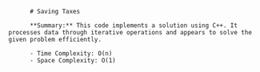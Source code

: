 
          # Saving Taxes

          **Summary:** This code implements a solution using C++. It processes data through iterative operations and appears to solve the given problem efficiently.

          - Time Complexity: O(n)
          - Space Complexity: O(1)
          